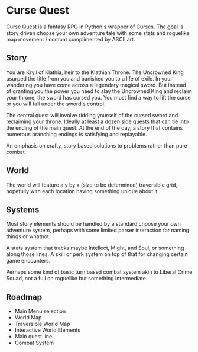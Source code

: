 # Curse Quest

Curse Quest is a fantasy RPG in Python's wrapper of Curses. The goal is story driven choose your own adventure tale with some stats and roguelike map movement / combat complimented by ASCII art.

## Story

You are Kryll of Klathia, heir to the Klathian Throne. The Uncrowned King usurped the title from you and banished you to a life of exile. In your wandering you have come across a legendary magical sword. But instead of granting you the power you need to slay the Uncrowned King and reclaim your throne, the sword has cursed you. You must find a way to lift the curse or you will fall under the sword's control.

The central quest will involve ridding yourself of the cursed sword and reclaiming your throne. Ideally at least a dozen side quests that can tie into the ending of the main quest. At the end of the day, a story that contains numerous branching endings is satisfying and replayable.

An emphasis on crafty, story based solutions to problems rather than pure combat.

## World

The world will feature a y by x (size to be determined) traversible grid, hopefully with each location having something unique about it.

## Systems

Most story elements should be handled by a standard choose your own adventure system, perhaps with some limited parser interaction for naming things or whatnot.

A stats system that tracks maybe Intellect, Might, and Soul, or something along those lines. A skill or perk system on top of that for changing certain game encounters.

Perhaps some kind of basic turn based combat system akin to Liberal Crime Squad, not a full on roguelike but something intermediate.

## Roadmap

- Main Menu selection
- World Map
- Traversible World Map
- Interactive World Elements
- Main quest line
- Combat System
